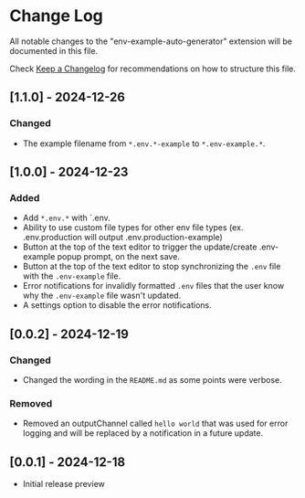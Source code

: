 # Change Log

All notable changes to the "env-example-auto-generator" extension will be documented in this file.

Check [Keep a Changelog](http://keepachangelog.com/) for recommendations on how to structure this file.

## [1.1.0] - 2024-12-26
### Changed
- The example filename from `*.env.*-example` to `*.env-example.*`.

## [1.0.0] - 2024-12-23
### Added
- Add `*.env.*` with `.env.
- Ability to use custom file types for other env file types (ex. .env.production will output .env.production-example)
- Button at the top of the text editor to trigger the update/create .env-example popup prompt, on the next save.
- Button at the top of the text editor to stop synchronizing the `.env` file with the `.env-example` file.
- Error notifications for invalidly formatted `.env` files that the user know why the `.env-example` file wasn't updated.
- A settings option to disable the error notifications.

## [0.0.2] - 2024-12-19

### Changed
- Changed the wording in the `README.md` as some points were verbose.

### Removed
- Removed an outputChannel called `hello world` that was used for error logging and will be replaced by a notification in a future update.

## [0.0.1] - 2024-12-18

- Initial release preview